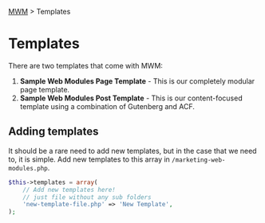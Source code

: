 [MWM](/README.md) > Templates

# Templates
There are two templates that come with MWM:
1. **Sample Web Modules Page Template** - This is our completely modular page template.
2. **Sample Web Modules Post Template** - This is our content-focused template using a combination of Gutenberg and ACF.

## Adding templates
It should be a rare need to add new templates, but in the case that we need to, it is simple.
Add new templates to this array in `/marketing-web-modules.php`.

```php
$this->templates = array(
	// Add new templates here!
	// just file without any sub folders
	'new-template-file.php' => 'New Template',
);
```
